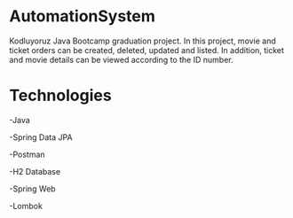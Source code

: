 # AutomationSystem
Kodluyoruz Java Bootcamp graduation project.
In this project, movie and ticket orders can be created, deleted, updated and listed. In addition, ticket and movie details can be viewed according to the ID number.


# Technologies
-Java

-Spring Data JPA

-Postman

-H2 Database

-Spring Web

-Lombok

